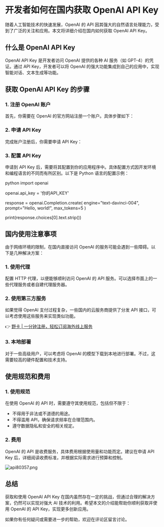 # 开发者如何在国内获取 OpenAI API Key

随着人工智能技术的快速发展，OpenAI 的 API 因其强大的自然语言处理能力，受到了广泛的关注和应用。本文将详细介绍在国内如何获取 OpenAI API Key。

## 什么是 OpenAI API Key

OpenAI API Key 是开发者访问 OpenAI 提供的各种 AI 服务（如 GPT-4）的凭证。通过 API Key，开发者可以将 OpenAI 的强大功能集成到自己的应用中，实现智能对话、文本生成等功能。

## 获取 OpenAI API Key 的步骤

### 1. 注册 OpenAI 账户

首先，你需要在 OpenAI 的官方网站注册一个账户。具体步骤如下：

### 2. 申请 API Key

完成账户注册后，你需要申请 API Key：

### 3. 配置 API Key

申请到 API Key 后，需要将其配置到你的应用程序中。具体配置方式因开发环境和编程语言的不同而有所区别。以下是 Python 语言的配置示例：

python
import openai

openai.api_key = '你的API_KEY'

response = openai.Completion.create(
  engine="text-davinci-004",
  prompt="Hello, world!",
  max_tokens=5
)

print(response.choices[0].text.strip())


## 国内使用注意事项

由于网络环境的限制，在国内直接访问 OpenAI 的服务可能会遇到一些障碍。以下是几种解决方案：

### 1. 使用代理

配置 HTTP 代理，以便能够顺利访问 OpenAI 的 API 服务。可以选择市面上的一些代理服务或者自建代理服务器。

### 2. 使用第三方服务

如果觉得 OpenAI 支付过程复杂，一些国内的云服务商提供了分发 API 接口，可以考虑使用这些服务来实现类似功能。

👉 [野卡 | 一分钟注册，轻松订阅海外线上服务](https://bbtdd.com/yeka)

### 3. 本地部署

对于一些高级用户，可以考虑将 OpenAI 的模型下载到本地进行部署。不过，这需要较高的硬件配置和技术支持。

## 使用规范和费用

### 1. 使用规范

在使用 OpenAI 的 API 时，需要遵守其使用规范，包括但不限于：

- 不得用于非法或不道德的用途。
- 不得滥用 API，确保请求频率在合理范围内。
- 遵守数据隐私和安全的相关规定。

### 2. 费用

OpenAI 的 API 是收费服务，具体费用根据使用量和功能而定。建议在申请 API Key 后，详细阅读收费标准，并根据实际需求进行预算和控制。

![api80357.png](https://bbtdd.com/wp-content/uploads/img/28688396458589.webp)

## 总结

获取和使用 OpenAI API Key 在国内虽然存在一定的挑战，但通过合理的解决方案，仍然可以实现对强大 AI 技术的利用。希望本文的介绍能帮助你顺利获取并使用 OpenAI 的 API Key，实现更多创新应用。

如果你有任何疑问或需要进一步的帮助，欢迎在评论区留言讨论。